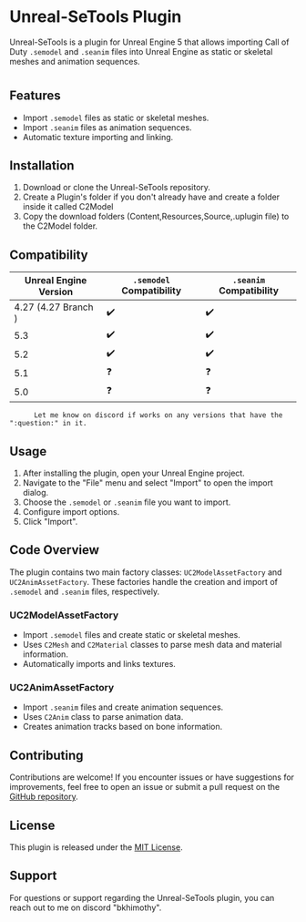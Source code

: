 # Unreal-SeTools Plugin

Unreal-SeTools is a plugin for Unreal Engine 5 that allows importing Call of Duty `.semodel` and `.seanim` files into Unreal Engine as static or skeletal meshes and animation sequences.


#
## Features

- Import `.semodel` files as static or skeletal meshes.
- Import `.seanim` files as animation sequences.
- Automatic texture importing and linking.

## Installation

1. Download or clone the Unreal-SeTools repository.
2. Create a Plugin's folder if you don't already have and create a folder inside it called C2Model
3. Copy the download folders (Content,Resources,Source,.uplugin file) to the C2Model folder.


## Compatibility

| Unreal Engine Version | `.semodel` Compatibility | `.seanim` Compatibility |
|-----------------------|-------------------------|-------------------------|
| 4.27  (4.27 Branch )   | :heavy_check_mark:      | :heavy_check_mark:      |
| 5.3                    | :heavy_check_mark:      | :heavy_check_mark: 
| 5.2                    | :heavy_check_mark:      | :heavy_check_mark: 
| 5.1                    | :question:              | :question: 
| 5.0                    | :question:              | :question:

          Let me know on discord if works on any versions that have the ":question:" in it. 
## Usage

1. After installing the plugin, open your Unreal Engine project.
2. Navigate to the "File" menu and select "Import" to open the import dialog.
3. Choose the `.semodel` or `.seanim` file you want to import.
4. Configure import options.
5. Click "Import".

## Code Overview

The plugin contains two main factory classes: `UC2ModelAssetFactory` and `UC2AnimAssetFactory`. These factories handle the creation and import of `.semodel` and `.seanim` files, respectively.

### UC2ModelAssetFactory

- Import `.semodel` files and create static or skeletal meshes.
- Uses `C2Mesh` and `C2Material` classes to parse mesh data and material information.
- Automatically imports and links textures.

### UC2AnimAssetFactory

- Import `.seanim` files and create animation sequences.
- Uses `C2Anim` class to parse animation data.
- Creates animation tracks based on bone information.

## Contributing

Contributions are welcome! If you encounter issues or have suggestions for improvements, feel free to open an issue or submit a pull request on the [GitHub repository](https://github.com/djhaled/Unreal-SeTools).

## License

This plugin is released under the [MIT License](https://opensource.org/licenses/MIT).

## Support

For questions or support regarding the Unreal-SeTools plugin, you can reach out to me on discord "bkhimothy". 

